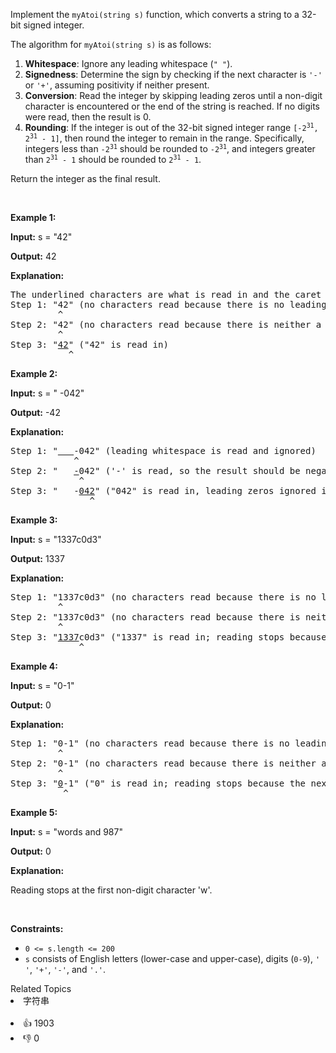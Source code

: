<p>Implement the <code>myAtoi(string s)</code> function, which converts a string to a 32-bit signed integer.</p>

<p>The algorithm for <code>myAtoi(string s)</code> is as follows:</p>

<ol> 
 <li><strong>Whitespace</strong>: Ignore any leading whitespace (<code>" "</code>).</li> 
 <li><strong>Signedness</strong>: Determine the sign by checking if the next character is <code>'-'</code> or <code>'+'</code>, assuming positivity if neither present.</li> 
 <li><strong>Conversion</strong>: Read the integer by skipping leading zeros&nbsp;until a non-digit character is encountered or the end of the string is reached. If no digits were read, then the result is 0.</li> 
 <li><strong>Rounding</strong>: If the integer is out of the 32-bit signed integer range <code>[-2<sup>31</sup>, 2<sup>31</sup> - 1]</code>, then round the integer to remain in the range. Specifically, integers less than <code>-2<sup>31</sup></code> should be rounded to <code>-2<sup>31</sup></code>, and integers greater than <code>2<sup>31</sup> - 1</code> should be rounded to <code>2<sup>31</sup> - 1</code>.</li> 
</ol>

<p>Return the integer as the final result.</p>

<p>&nbsp;</p> 
<p><strong class="example">Example 1:</strong></p>

<div class="example-block"> 
 <p><strong>Input:</strong> <span class="example-io">s = "42"</span></p> 
</div>

<p><strong>Output:</strong> <span class="example-io">42</span></p>

<p><strong>Explanation:</strong></p>

<pre>
The underlined characters are what is read in and the caret is the current reader position.
Step 1: "42" (no characters read because there is no leading whitespace)
         ^
Step 2: "42" (no characters read because there is neither a '-' nor '+')
         ^
Step 3: "<u>42</u>" ("42" is read in)
           ^
</pre>


<p><strong class="example">Example 2:</strong></p>

<div class="example-block"> 
 <p><strong>Input:</strong> <span class="example-io">s = " -042"</span></p> 
</div>

<p><strong>Output:</strong> <span class="example-io">-42</span></p>

<p><strong>Explanation:</strong></p>

<pre>
Step 1: "<u>   </u>-042" (leading whitespace is read and ignored)
            ^
Step 2: "   <u>-</u>042" ('-' is read, so the result should be negative)
             ^
Step 3: "   -<u>042</u>" ("042" is read in, leading zeros ignored in the result)
               ^
</pre>


<p><strong class="example">Example 3:</strong></p>

<div class="example-block"> 
 <p><strong>Input:</strong> <span class="example-io">s = "1337c0d3"</span></p> 
</div>

<p><strong>Output:</strong> <span class="example-io">1337</span></p>

<p><strong>Explanation:</strong></p>

<pre>
Step 1: "1337c0d3" (no characters read because there is no leading whitespace)
         ^
Step 2: "1337c0d3" (no characters read because there is neither a '-' nor '+')
         ^
Step 3: "<u>1337</u>c0d3" ("1337" is read in; reading stops because the next character is a non-digit)
             ^
</pre>


<p><strong class="example">Example 4:</strong></p>

<div class="example-block"> 
 <p><strong>Input:</strong> <span class="example-io">s = "0-1"</span></p> 
</div>

<p><strong>Output:</strong> <span class="example-io">0</span></p>

<p><strong>Explanation:</strong></p>

<pre>
Step 1: "0-1" (no characters read because there is no leading whitespace)
         ^
Step 2: "0-1" (no characters read because there is neither a '-' nor '+')
         ^
Step 3: "<u>0</u>-1" ("0" is read in; reading stops because the next character is a non-digit)
          ^
</pre>


<p><strong class="example">Example 5:</strong></p>

<div class="example-block"> 
 <p><strong>Input:</strong> <span class="example-io">s = "words and 987"</span></p> 
</div>

<p><strong>Output:</strong> <span class="example-io">0</span></p>

<p><strong>Explanation:</strong></p>

<p>Reading stops at the first non-digit character 'w'.</p>

<p>&nbsp;</p> 
<p><strong>Constraints:</strong></p>

<ul> 
 <li><code>0 &lt;= s.length &lt;= 200</code></li> 
 <li><code>s</code> consists of English letters (lower-case and upper-case), digits (<code>0-9</code>), <code>' '</code>, <code>'+'</code>, <code>'-'</code>, and <code>'.'</code>.</li> 
</ul>

<div><div>Related Topics</div><div><li>字符串</li></div></div><br><div><li>👍 1903</li><li>👎 0</li></div>
